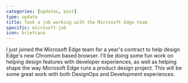```yaml
---
categories: [updates, post]
type: update
title: Took a job working with the Microsoft Edge team
specific: microsoft-job
icon: briefcase
---
```

I just joined the Microsoft Edge team for a year's contract to help design Edge's new Chromium based browser. I'll be doing some fun work on helping design features with developer experiences, as well as helping shape the way Microsoft Edge runs a product design project. This will be some great work with both DesignOps and Development experiences.
